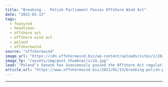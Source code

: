```yaml
---
title: "Breaking -  Polish Parliament Passes Offshore Wind Act"
date: "2021-01-13"
tags: 
  - featured
  - headlines
  - offshore act
  - offshore wind act
  - poland
  - offshorewind
source: "offshorewind"
image_url: "https://cdn.offshorewind.biz/wp-content/uploads/sites/2/2021/01/13115006/Polish-Parliament-Approves-Offshore-Wind-Act.jpg"
image_fp: "/assets/img/post_thumbnails/24.jpg"
lead: "Poland’s Senate has unanimously passed the Offshore Act regulating the development of offshore wind"
article_url: "https://www.offshorewind.biz/2021/01/13/breaking-polish-parliament-approves-offshore-wind-act/"
---
```


---
